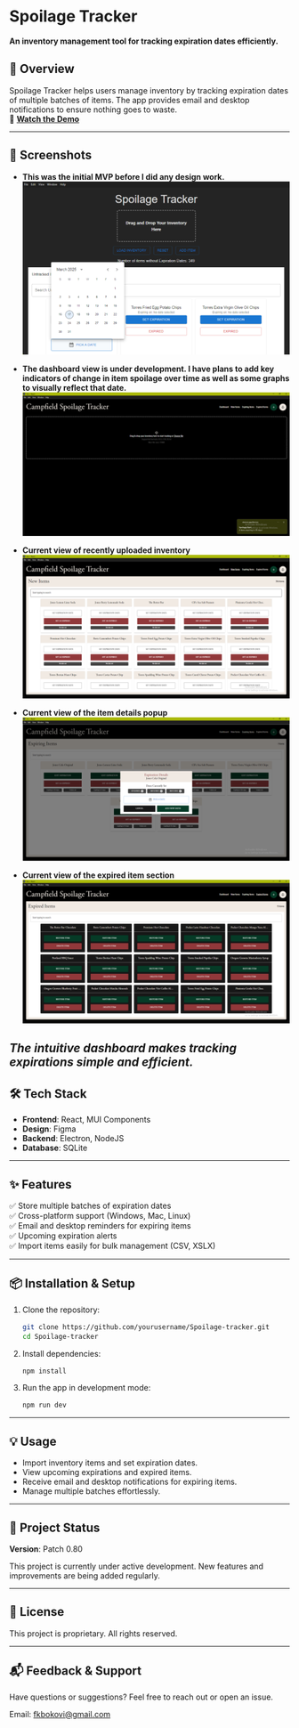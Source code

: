# Spoilage Tracker  
**An inventory management tool for tracking expiration dates efficiently.**  
## 🚀 Overview  
Spoilage Tracker helps users manage inventory by tracking expiration dates of multiple batches of items. The app provides email and desktop notifications to ensure nothing goes to waste.  
🎥 **[Watch the Demo](https://www.loom.com/share/04b921ce0eb24b8a9a40b6bdc2b21cf5?sid=4deb3968-bd1d-4e7b-9370-8154d6a18563)**  

---
## 📸 Screenshots
- **This was the initial MVP before I did any design work.**
![MVP #1](exp-tracker/Screenshots/Spoiltracker.png)

- **The dashboard view is under development. I have plans to add key indicators of change in item spoilage over time as well as some graphs to visually reflect that date.**
![Dashboard Page](exp-tracker/Screenshots/current_dashboard.png)

- **Current view of recently uploaded inventory**
![New Items Page](exp-tracker/Screenshots/NewItemsPage.png)

- **Current view of the item details popup**
![Item Details View](exp-tracker/Screenshots/ItemDetails.png)

- **Current view of the expired item section**
![Item Details View](exp-tracker/Screenshots/expiredInventory.png)


*The intuitive dashboard makes tracking expirations simple and efficient.*
---
## 🛠 Tech Stack  
- **Frontend**: React, MUI Components  
- **Design**: Figma  
- **Backend**: Electron, NodeJS
- **Database**: SQLite  
---
## ✨ Features  
✅ Store multiple batches of expiration dates  
✅ Cross-platform support (Windows, Mac, Linux)  
✅ Email and desktop reminders for expiring items  
✅ Upcoming expiration alerts  
✅ Import items easily for bulk management (CSV, XSLX)

---
## 📦 Installation & Setup  
1. Clone the repository:  
   ```sh
   git clone https://github.com/yourusername/Spoilage-tracker.git
   cd Spoilage-tracker
   ```  
2. Install dependencies:  
   ```sh
   npm install
   ```  
3. Run the app in development mode:  
   ```sh
   npm run dev
   ```  
---
## 💡 Usage  
- Import inventory items and set expiration dates.  
- View upcoming expirations and expired items.  
- Receive email and desktop notifications for expiring items.  
- Manage multiple batches effortlessly.  
---
## 🔄 Project Status
**Version**: Patch 0.80

This project is currently under active development. New features and improvements are being added regularly.

---
## 📜 License  
This project is proprietary. All rights reserved.  

---
## 📬 Feedback & Support  
Have questions or suggestions? Feel free to reach out or open an issue.

Email: fkbokovi@gmail.com
